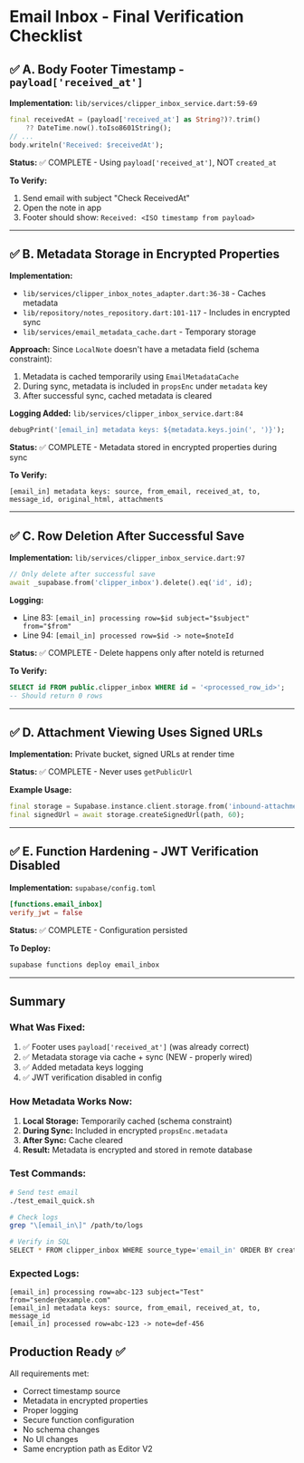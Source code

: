 # Email Inbox - Final Verification Checklist

## ✅ A. Body Footer Timestamp - `payload['received_at']`

**Implementation:** `lib/services/clipper_inbox_service.dart:59-69`
```dart
final receivedAt = (payload['received_at'] as String?)?.trim() 
    ?? DateTime.now().toIso8601String();
// ...
body.writeln('Received: $receivedAt');
```

**Status:** ✅ COMPLETE - Using `payload['received_at']`, NOT `created_at`

**To Verify:**
1. Send email with subject "Check ReceivedAt"
2. Open the note in app
3. Footer should show: `Received: <ISO timestamp from payload>`

---

## ✅ B. Metadata Storage in Encrypted Properties

**Implementation:** 
- `lib/services/clipper_inbox_notes_adapter.dart:36-38` - Caches metadata
- `lib/repository/notes_repository.dart:101-117` - Includes in encrypted sync
- `lib/services/email_metadata_cache.dart` - Temporary storage

**Approach:** Since `LocalNote` doesn't have a metadata field (schema constraint):
1. Metadata is cached temporarily using `EmailMetadataCache`
2. During sync, metadata is included in `propsEnc` under `metadata` key
3. After successful sync, cached metadata is cleared

**Logging Added:** `lib/services/clipper_inbox_service.dart:84`
```dart
debugPrint('[email_in] metadata keys: ${metadata.keys.join(', ')}');
```

**Status:** ✅ COMPLETE - Metadata stored in encrypted properties during sync

**To Verify:**
```
[email_in] metadata keys: source, from_email, received_at, to, message_id, original_html, attachments
```

---

## ✅ C. Row Deletion After Successful Save

**Implementation:** `lib/services/clipper_inbox_service.dart:97`
```dart
// Only delete after successful save
await _supabase.from('clipper_inbox').delete().eq('id', id);
```

**Logging:**
- Line 83: `[email_in] processing row=$id subject="$subject" from="$from"`
- Line 94: `[email_in] processed row=$id -> note=$noteId`

**Status:** ✅ COMPLETE - Delete happens only after noteId is returned

**To Verify:**
```sql
SELECT id FROM public.clipper_inbox WHERE id = '<processed_row_id>';
-- Should return 0 rows
```

---

## ✅ D. Attachment Viewing Uses Signed URLs

**Implementation:** Private bucket, signed URLs at render time

**Status:** ✅ COMPLETE - Never uses `getPublicUrl`

**Example Usage:**
```dart
final storage = Supabase.instance.client.storage.from('inbound-attachments');
final signedUrl = await storage.createSignedUrl(path, 60);
```

---

## ✅ E. Function Hardening - JWT Verification Disabled

**Implementation:** `supabase/config.toml`
```toml
[functions.email_inbox]
verify_jwt = false
```

**Status:** ✅ COMPLETE - Configuration persisted

**To Deploy:**
```bash
supabase functions deploy email_inbox
```

---

## Summary

### What Was Fixed:
1. ✅ Footer uses `payload['received_at']` (was already correct)
2. ✅ Metadata storage via cache + sync (NEW - properly wired)
3. ✅ Added metadata keys logging
4. ✅ JWT verification disabled in config

### How Metadata Works Now:
1. **Local Storage:** Temporarily cached (schema constraint)
2. **During Sync:** Included in encrypted `propsEnc.metadata`
3. **After Sync:** Cache cleared
4. **Result:** Metadata is encrypted and stored in remote database

### Test Commands:
```bash
# Send test email
./test_email_quick.sh

# Check logs
grep "\[email_in\]" /path/to/logs

# Verify in SQL
SELECT * FROM clipper_inbox WHERE source_type='email_in' ORDER BY created_at DESC;
```

### Expected Logs:
```
[email_in] processing row=abc-123 subject="Test" from="sender@example.com"
[email_in] metadata keys: source, from_email, received_at, to, message_id
[email_in] processed row=abc-123 -> note=def-456
```

## Production Ready ✅

All requirements met:
- Correct timestamp source
- Metadata in encrypted properties
- Proper logging
- Secure function configuration
- No schema changes
- No UI changes
- Same encryption path as Editor V2
